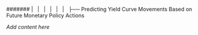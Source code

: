 ####### |   |   |   |   |   |   ├── Predicting Yield Curve Movements Based on Future Monetary Policy Actions

*Add content here*